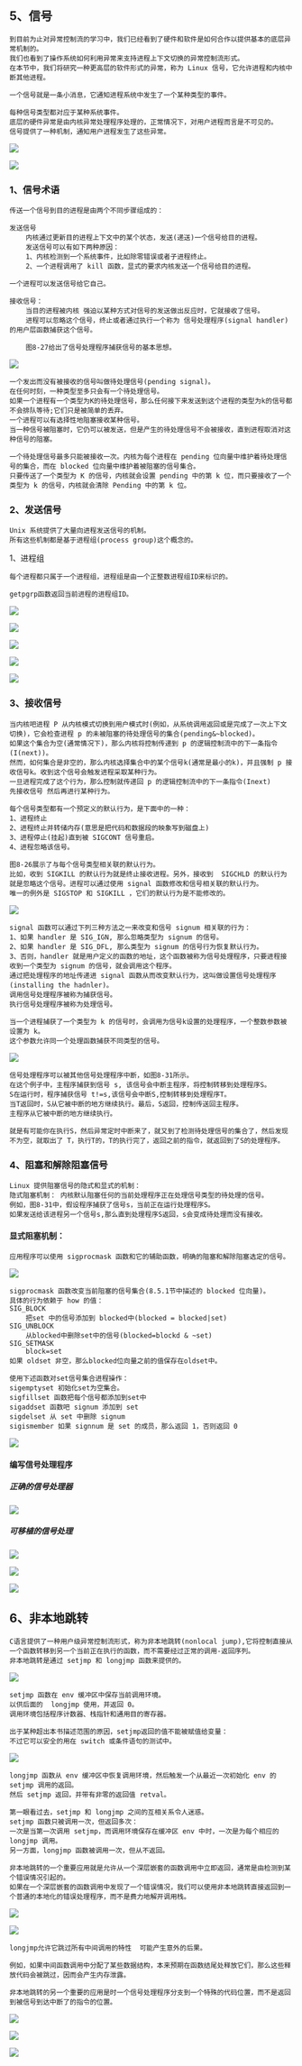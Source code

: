 ## 5、信号

```
到目前为止对异常控制流的学习中，我们已经看到了硬件和软件是如何合作以提供基本的底层异常机制的。
我们也看到了操作系统如何利用异常来支持进程上下文切换的异常控制流形式。
在本节中，我们将研究一种更高层的软件形式的异常，称为 Linux 信号，它允许进程和内核中断其他进程。
```

```
一个信号就是一条小消息，它通知进程系统中发生了一个某种类型的事件。

每种信号类型都对应于某种系统事件。
底层的硬件异常是由内核异常处理程序处理的，正常情况下，对用户进程而言是不可见的。
信号提供了一种机制，通知用户进程发生了这些异常。
```

![](images08-01-02/01-01.jpg)

![](images08-01-02/01-02.jpg)



### 1、信号术语

```
传送一个信号到目的进程是由两个不同步骤组成的：

发送信号
	内核通过更新目的进程上下文中的某个状态，发送(递送)一个信号给目的进程。
	发送信号可以有如下两种原因：
	1、内核检测到一个系统事件，比如除零错误或者子进程终止。
	2、一个进程调用了 kill 函数，显式的要求内核发送一个信号给目的进程。
	
一个进程可以发送信号给它自己。
```

```
接收信号：
	当目的进程被内核 强迫以某种方式对信号的发送做出反应时，它就接收了信号。
	进程可以忽略这个信号，终止或者通过执行一个称为 信号处理程序(signal handler)的用户层函数捕获这个信号。
	
	图8-27给出了信号处理程序捕获信号的基本思想。
```

![](images08-01-02/01-03.jpg)

```
一个发出而没有被接收的信号叫做待处理信号(pending signal)。
在任何时刻，一种类型至多只会有一个待处理信号。
如果一个进程有一个类型为K的待处理信号，那么任何接下来发送到这个进程的类型为k的信号都不会排队等待;它们只是被简单的丢弃。
一个进程可以有选择性地阻塞接收某种信号。
当一种信号被阻塞时，它仍可以被发送，但是产生的待处理信号不会被接收，直到进程取消对这种信号的阻塞。
```

```
一个待处理信号最多只能被接收一次。内核为每个进程在 pending 位向量中维护着待处理信号的集合，而在 blocked 位向量中维护着被阻塞的信号集合。
只要传送了一个类型为 K 的信号，内核就会设置 pending 中的第 k 位，而只要接收了一个类型为 k 的信号，内核就会清除 Pending 中的第 k 位。
```



### 2、发送信号

```
Unix 系统提供了大量向进程发送信号的机制。
所有这些机制都是基于进程组(process group)这个概念的。
```

1、进程组

```
每个进程都只属于一个进程组，进程组是由一个正整数进程组ID来标识的。

getpgrp函数返回当前进程的进程组ID。
```

![](images08-01-02/01-04.jpg)

![](images08-01-02/01-05.jpg)

![](images08-01-02/01-06.jpg)

![](images08-01-02/01-07.jpg)

![](images08-01-02/01-08.jpg)

### 3、接收信号

```
当内核吧进程 P 从内核模式切换到用户模式时(例如，从系统调用返回或是完成了一次上下文切换)，它会检查进程 p 的未被阻塞的待处理信号的集合(pending&~blocked)。
如果这个集合为空(通常情况下)，那么内核将控制传递到 p 的逻辑控制流中的下一条指令(I(next))。
然而，如何集合是非空的，那么内核选择集合中的某个信号k(通常是最小的k)，并且强制 p 接收信号k。收到这个信号会触发进程采取某种行为。
一旦进程完成了这个行为，那么控制就传递回 p 的逻辑控制流中的下一条指令(Inext)
先接收信号 然后再进行某种行为。

每个信号类型都有一个预定义的默认行为，是下面中的一种：
1、进程终止
2、进程终止并转储内存(意思是把代码和数据段的映象写到磁盘上)
3、进程停止(挂起)直到被 SIGCONT 信号重启。
4、进程忽略该信号。
```

```
图8-26展示了与每个信号类型相关联的默认行为。
比如，收到 SIGKILL 的默认行为就是终止接收进程。另外，接收到  SIGCHLD 的默认行为就是忽略这个信号。进程可以通过使用 signal 函数修改和信号相关联的默认行为。
唯一的例外是 SIGSTOP 和 SIGKILL ，它们的默认行为是不能修改的。
```

![](images08-01-02/01-09.jpg)

```
signal 函数可以通过下列三种方法之一来改变和信号 signum 相关联的行为：
1、如果 handler 是 SIG_IGN, 那么忽略类型为 signum 的信号。
2、如果 handler 是 SIG_DFL, 那么类型为 signum 的信号行为恢复默认行为。
3、否则，handler 就是用户定义的函数的地址，这个函数被称为信号处理程序，只要进程接收到一个类型为 signum 的信号，就会调用这个程序。
通过把处理程序的地址传递进 signal 函数从而改变默认行为，这叫做设置信号处理程序(installing the hadnler)。
调用信号处理程序被称为捕获信号。
执行信号处理程序被称为处理信号。
```

```
当一个进程捕获了一个类型为 k 的信号时，会调用为信号k设置的处理程序，一个整数参数被设置为 k。
这个参数允许同一个处理函数捕获不同类型的信号。
```

![](images08-01-02/01-10.jpg)

```
信号处理程序可以被其他信号处理程序中断，如图8-31所示。
在这个例子中，主程序捕获到信号 s, 该信号会中断主程序，将控制转移到处理程序S。
S在运行时，程序捕获信号 t!=s,该信号会中断S,控制转移到处理程序T。
当T返回时，S从它被中断的地方继续执行。最后，S返回，控制传送回主程序。
主程序从它被中断的地方继续执行。

就是有可能你在执行S，然后异常定时中断来了，就又到了检测待处理信号的集合了，然后发现不为空，就取出了 T，执行T的，T的执行完了，返回之前的指令，就返回到了S的处理程序。
```



### 4、阻塞和解除阻塞信号

````
Linux 提供阻塞信号的隐式和显式的机制：
隐式阻塞机制： 内核默认阻塞任何的当前处理程序正在处理信号类型的待处理的信号。
例如，图8-31中，假设程序捕获了信号s，当前正在运行处理程序S。
如果发送给该进程另一个信号s,那么直到处理程序S返回，s会变成待处理而没有接收。
````

#### 显式阻塞机制：

```
应用程序可以使用 sigprocmask 函数和它的辅助函数，明确的阻塞和解除阻塞选定的信号。
```

![](images08-01-02/01-11.jpg)

```
sigprocmask 函数改变当前阻塞的信号集合(8.5.1节中描述的 blocked 位向量)。
具体的行为依赖于 how 的值：
SIG_BLOCK
	把set 中的信号添加到 blocked中(blocked = blocked|set)
SIG_UNBLOCK
	从blocked中删除set中的信号(blocked=blockd & ~set)
SIG_SETMASK
	block=set
如果 oldset 非空，那么blocked位向量之前的值保存在oldset中。
```

```
使用下述函数对set信号集合进程操作：
sigemptyset 初始化set为空集合。
sigfillset 函数把每个信号都添加到set中
sigaddset 函数吧 signum 添加到 set
sigdelset 从 set 中删除 signum
sigismember 如果 signnum 是 set 的成员，那么返回 1，否则返回 0
```

![](images08-01-02/01-12.jpg)

#### 编写信号处理程序

##### 正确的信号处理器

![](images08-01-02/01-13.jpg)



##### 可移植的信号处理

![](images08-01-02/01-14.jpg)

![](images08-01-02/01-15.jpg)

![](images08-01-02/01-16.jpg)



## 6、非本地跳转

```
C语言提供了一种用户级异常控制流形式，称为非本地跳转(nonlocal jump),它将控制直接从一个函数转移到另一个当前正在执行的函数，而不需要经过正常的调用-返回序列。
非本地跳转是通过 setjmp 和 longjmp 函数来提供的。
```

![](images08-01-02/01-17.jpg)

```
setjmp 函数在 env 缓冲区中保存当前调用环境。
以供后面的  longjmp 使用，并返回 0。
调用环境包括程序计数器、栈指针和通用目的寄存器。

出于某种超出本书描述范围的原因，setjmp返回的值不能被赋值给变量：
不过它可以安全的用在 switch 或条件语句的测试中。
```

![](images08-01-02/01-18.jpg)

```
longjmp 函数从 env 缓冲区中恢复调用环境，然后触发一个从最近一次初始化 env 的 setjmp 调用的返回。
然后 setjmp 返回，并带有非零的返回值 retval。
```

```
第一眼看过去，setjmp 和 longjmp 之间的互相关系令人迷惑。
setjmp 函数只被调用一次，但返回多次：
一次是当第一次调用 setjmp，而调用环境保存在缓冲区 env 中时，一次是为每个相应的 longjmp 调用。
另一方面，longjmp 函数被调用一次，但从不返回。
```

```
非本地跳转的一个重要应用就是允许从一个深层嵌套的函数调用中立即返回，通常是由检测到某个错误情况引起的。
如果在一个深层嵌套的函数调用中发现了一个错误情况，我们可以使用非本地跳转直接返回到一个普通的本地化的错误处理程序，而不是费力地解开调用栈。
```

![](images08-01-02/01-19.jpg)

![](images08-01-02/01-20.jpg)



```
longjmp允许它跳过所有中间调用的特性  可能产生意外的后果。

例如，如果中间函数调用中分配了某些数据结构，本来预期在函数结尾处释放它们，那么这些释放代码会被跳过，因而会产生内存泄露。
```

````
非本地跳转的另一个重要的应用是时一个信号处理程序分支到一个特殊的代码位置，而不是返回到被信号到达中断了的指令的位置。
````

![](images08-01-02/01-21.jpg)

![](images08-01-02/01-22.jpg)



![](images08-01-02/01-23.jpg)





























